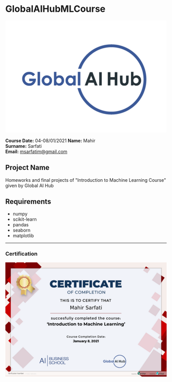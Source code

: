 # GlobalAIHubMLCourse
![](img/logo.png)

**Course Date:** 04-08/01/2021
**Name:** Mahir   
**Surname:** Sarfati  
**Email:** msarfatim@gmail.com  


## Project Name
Homeworks and final projects of "Introduction to Machine Learning Course" given by Global AI Hub

## Requirements
* numpy 
* scikit-learn
* pandas 
* seaborn
* matplotlib

---

### Certification
![](img/certificate_ex.png)
